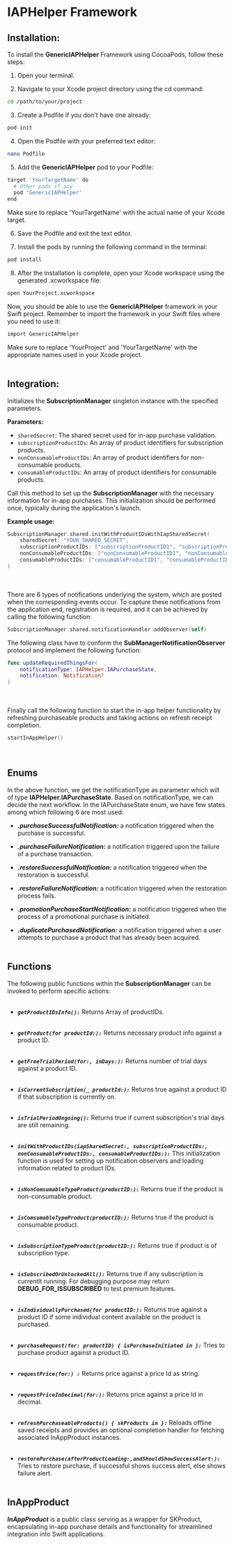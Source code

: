 # IAPHelper Framework

## Installation:

To install the **GenericIAPHelper** Framework using CocoaPods, follow these steps:

1. Open your terminal.

2. Navigate to your Xcode project directory using the cd command:
``` bash
cd /path/to/your/project
```
3. Create a Podfile if you don't have one already:
``` bash
pod init
```
4. Open the Podfile with your preferred text editor:
``` bash
nano Podfile
```
5. Add the **GenericIAPHelper** pod to your Podfile:
``` bash
target 'YourTargetName' do
  # Other pods if any
  pod 'GenericIAPHelper'
end
```
Make sure to replace 'YourTargetName' with the actual name of your Xcode target.

6. Save the Podfile and exit the text editor.

7. Install the pods by running the following command in the terminal:
``` bash
pod install
```
8. After the installation is complete, open your Xcode workspace using the generated .xcworkspace file:
``` bash
open YourProject.xcworkspace
```
Now, you should be able to use the **GenericIAPHelper** framework in your Swift project. Remember to import the framework in your Swift files where you need to use it:

``` bash
import GenericIAPHelper
```
Make sure to replace 'YourProject' and 'YourTargetName' with the appropriate names used in your Xcode project.
<br></br>

## Integration:


 Initializes the **SubscriptionManager** singleton instance with the specified parameters.

 **Parameters:**
 
  * `sharedSecret`: The shared secret used for in-app purchase validation.
  * `subscriptionProductIDs`: An array of product identifiers for subscription products.
  * `nonConsumableProductIDs`: An array of product identifiers for non-consumable products.
  * `consumableProductIDs`: An array of product identifiers for consumable products.

 Call this method to set up the **SubscriptionManager** with the necessary information for in-app purchases. This initialization should be performed once, typically during the application's launch.

 **Example usage:**
 ```swift
 SubscriptionManager.shared.initWithProductIDsWithIapSharedSecret(
     sharedSecret: "YOUR_SHARED_SECRET",
     subscriptionProductIDs: ["subscriptionProductID1", "subscriptionProductID2"],
     nonConsumableProductIDs: ["nonConsumableProductID1", "nonConsumableProductID2"],
     consumableProductIDs: ["consumableProductID1", "consumableProductID2"]
 )
```
<br></br>
There are 6 types of notifications underlying the system, which are posted when the corresponding events occur. To capture these notifications from the application end, registration is required, and it can be achieved by calling the following function:
``` swift
SubscriptionManager.shared.notificationHandler.addObserver(self)
```
The following class have to conform the **SubManagerNotificationObserver** protocol and implement the following function:
``` swift
func updateRequiredThingsFor(
    notificationType: IAPHelper.IAPurchaseState,
    notification: Notification?
)
```
<br></br>
Finally call the following function to start the in-app helper functionality by refreshing purchaseable products and taking actions on refresh receipt completion.

``` swift
startInAppHelper()
```

<br>

## Enums

In the above function, we get the notificationType as parameter which will of type **IAPHelper.IAPurchaseState**. Based on notificationType, we can decide the next workflow. In the IAPurchaseState enum, we have few states among which following 6 are most used:

* ***.purchaseSuccessfulNotification:*** a notification triggered when the purchase is successful.

* ***.purchaseFailureNotification:*** a notification triggered upon the failure of a purchase transaction.

* ***.restoreSuccessfulNotification:*** a notification triggered when the restoration is successful.

* ***.restoreFailureNotification:*** a notification triggered when the restoration process fails.

* ***.promotionPurchaseStartNotification:*** a notification triggered when the process of a promotional purchase is initiated.

* ***.duplicatePurchasedNotification:*** a notification triggered when a user attempts to purchase a product that has already been acquired.
<br></br>

## Functions

The following public functions within the **SubscriptionManager** can be invoked to perform specific actions:<br></br>

* ***`getProductIDsInfo():`*** 
Returns Array of productIDs.<br></br>

* ***`getProduct(for productId:):`*** 
Returns necessary product info against a product ID.<br></br>

* ***`getFreeTrialPeriod(for:, inDays:):`***
Returns number of trial days against a product ID.<br></br>

* ***`isCurrentSubscription(_ productId:):`*** 
Returns true against a product ID if that subscription is currently on.<br></br>

* ***`isTrialPeriodOngoing():`*** 
Returns true if current subscription's trial days are still remaining.<br></br>

* ***`initWithProductIDs(iapSharedSecret:, subscriptionProductIDs:, nonConsumableProductIDs:, consumableProductIDs:):`*** 
This initialization function is used for setting up notification observers and loading information related to product IDs.<br></br>

* ***`isNonComsumableTypeProduct(productID:):`***
Returns true if the product is non-consumable product.<br></br>

* ***`isComsumableTypeProduct(productID:):`***
Returns true if the product is consumable product.<br></br>

* ***`isSubscriptionTypeProduct(productID:):`***
Returns true if product is of subscription type.<br></br>

* ***`isSubscribedOrUnlockedAll():`*** 
Returns true if any subscription is currentlt running. For debugging purpose may return **DEBUG_FOR_ISSUBSCRIBED** to test premium features.<br></br>

* ***`isIndividuallyPurchased(for productID:):`*** 
Returns true against a product ID if some individual content available on the product is purchased.<br></br>

* ***`purchaseRequest(for: productID) { isPurchaseInitiated in }:`*** 
Tries to purchase product against a product ID.<br></br>

* ***`requestPrice(for:) :`*** 
Returns price against a price Id as string.<br></br>

* ***`requestPriceInDecimal(for:):`*** 
Returns price against a price Id in decimal.<br></br>

* ***`refreshPurchaseableProducts() { skProducts in }:`***
Reloads offline saved receipts and provides an optional completion handler for fetching associated InAppProduct instances.<br></br>

* ***`restorePurchase(afterProductLoading:,andShouldShowSuccessAlert:):`*** 
Tries to restore purchase, if successful shows success alert, else shows failure alert.
<br></br>
## InAppProduct

***InAppProduct*** is a public class serving as a wrapper for SKProduct, encapsulating in-app purchase details and functionality for streamlined integration into Swift applications.